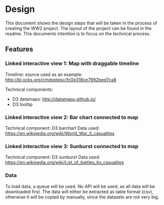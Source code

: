 # Design
This document shows the design steps that will be taken in the process of creating the WW2 project. The layout of the project can be found in the readme. This documents intention is to focus on the technical process.

## Features

### Linked interactive view 1: Map with draggable timeline

Timeline: source used as an example: http://bl.ocks.org/cmdoptesc/fc0e318ce7992bed7ca8

Technical components: 
- D3 datamaps: http://datamaps.github.io/
- D3 tooltip

### Linked interactive view 2: Bar chart connected to map

Technical component: D3 barchart
Data used: https://en.wikipedia.org/wiki/World_War_II_casualties

### Linked interactive view 3: Sunburst connected to map

Technical component: D3 sunburst
Data used: https://en.wikipedia.org/wiki/List_of_battles_by_casualties


### Data
To load data, a queue will be used. No API will be used, as all data will be downloaded first. The data will either be extracted as table format (csv), otherwise it will be copied by manually, since the datasets are not very big.





